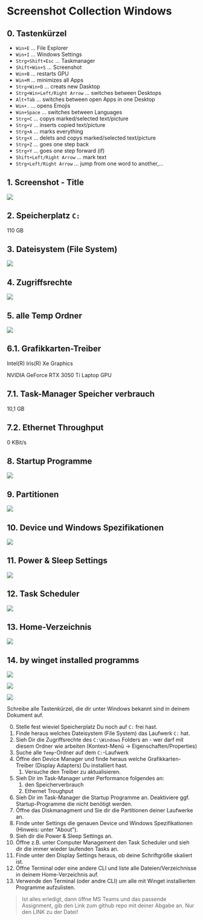 # Screenshot Collection Windows

## 0. Tastenkürzel

- `Win+E` ... File Explorer
- `Win+I` ... Windows Settings
- `Strg+Shift+Esc` ... Taskmanager
- `Shift+Win+S` ... Screenshot
- `Win+B` ... restarts GPU
- `Win+M` ... minimizes all Apps
- `Strg+Win+D` ... creats new Dasktop
- `Strg+Win+Left/Right Arrow` ... switches between Desktops
- `Alt+Tab` ... switches between open Apps in one Desktop
- `Win+.` ... opens Emojis
- `Win+Space` ... switches between Languages
- `Strg+C` ... copys marked/selected text/picture
- `Strg+V` ... inserts copied text/picture
- `Strg+A` ... marks everything
- `Strg+X` ... delets and copys marked/selected text/picture
- `Strg+Z` ... goes one step back
- `Strg+Y` ... goes one step forward (if)
- `Shift+Left/Right Arrow` ... mark text
- `Strg+Left/Right Arrow` ... jump from one word to another,...

## 1. Screenshot - Title

![](./_img\Screenshot.png)

## 2. Speicherplatz `C:`

110 GB

## 3. Dateisystem (File System)

![](./_img/2022-12-12-16-41-15-image.png)

## 4. Zugriffsrechte

![](./_img/2022-12-02-07-32-46-image.png)

## 5. alle Temp Ordner

![](./_img\Temp-Ordner.png)

## 6.1. Grafikkarten-Treiber

Intel(R) Iris(R) Xe Graphics

NVIDIA GeForce RTX 3050 Ti Laptop GPU

## 7.1. Task-Manager Speicher verbrauch

10,1 GB

## 7.2. Ethernet Throughput

0 KBit/s

## 8. Startup Programme

![](./_img\2022-12-01-14-47-29-image.png)

## 9. Partitionen

![](./_img\2022-12-01-14-48-47-image.png)

## 10. Device und Windows Spezifikationen

![](./_img\2022-12-01-14-45-07-image.png)

## 11. Power & Sleep Settings

![](./_img\2022-12-01-14-53-50-image.png)

## 12. Task Scheduler

![](./_img/2022-12-01-17-55-18-image.png)

## 13. Home-Verzeichnis

![](./_img/2022-12-02-07-55-33-image.png)

## 14. by winget installed programms

![](./_img/2022-12-12-16-43-10-image.png)

![](./_img/2022-12-12-16-43-42-image.png)

![](./_img/2022-12-12-16-44-13-image.png)

Schreibe alle Tastenkürzel, die dir unter Windows bekannt sind in deinem Dokument auf.

0. Stelle fest wieviel Speicherplatz Du noch auf `C:` frei hast.
1. Finde heraus welches Dateisystem (File System) das Laufwerk `C:` hat.
2. Sieh Dir die Zugriffsrechte des `C:\Windows` Folders an - wer darf mit diesem Ordner wie arbeiten (Kontext-Menü -> Eigenschaften/Properties)
3. Suche alle `Temp`-Ordner auf dem `C:`-Laufwerk
4. Öffne den Device Manager und finde heraus welche Grafikkarten-Treiber (Display Adapters) Du installiert hast.
   1. Versuche den Treiber zu aktualisieren.
5. Sieh Dir im Task-Manager unter Performance folgendes an:
   1. den Speicherverbrauch
   2. Ethernet Troughput
6. Sieh Dir im Task-Manager die Startup Programme an. Deaktiviere ggf. Startup-Programme die nicht benötigt werden.
7. Öffne das Diskmanagment und Sie dir die Partitionen deiner Laufwerke an.
8. Finde unter Settings die genauen Device und Windows Spezifikationen (Hinweis: unter "About").
9. Sieh dir die Power & Sleep Settings an.
10. Öffne z.B. unter Computer Management den Task Scheduler und sieh dir die immer wieder laufenden Tasks an.
11. Finde unter den Display Settings heraus, ob deine Schriftgröße skaliert ist.
12. Öffne Terminal oder eine andere CLI und liste alle Dateien/Verzeichnisse in deinem Home-Verzeichnis auf.
13. Verwende den Terminal (oder andre CLI) um alle mit Winget installierten Programme aufzulisten.

> Ist alles erledigt, dann öffne MS Teams und das passende Assignment, gib den Link zum github repo mit deiner Abgabe an. Nur den LINK zu der Datei!

